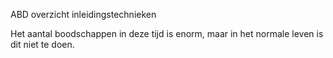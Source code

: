 ABD overzicht inleidingstechnieken

Het aantal boodschappen in deze tijd is enorm, maar in het normale leven is dit niet te doen.